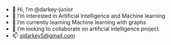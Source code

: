 - 👋 Hi, I’m @darkey-junior
- 👀 I’m interested in Artificial Intelligence and Machine learning
- 🌱 I’m currently learning Machine learning with graphs
- 💞️ I’m looking to collaborate on artificial intelligence project
- 📫 sjdarkey5@gmail.com

<!---
darkey-junior/darkey-junior is a ✨ special ✨ repository because its `README.md` (this file) appears on your GitHub profile.
You can click the Preview link to take a look at your changes.
--->
